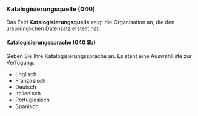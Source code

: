 ### Katalogisierungsquelle (040)

Das Feld **Katalogisierungsquelle** zeigt die Organisation an, die den ursprünglichen Datensatz erstellt hat.

#### Katalogisierungssprache (040 $b)

Geben Sie Ihre Katalogisierungssprache an. Es steht eine Auswahlliste zur Verfügung.
- Englisch
- Französisch
- Deutsch
- Italienisch
- Portugiesisch
- Spanisch
